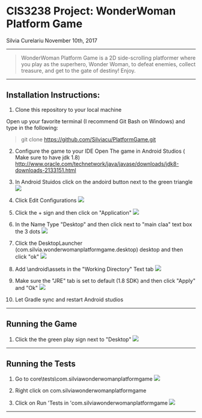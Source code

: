# CIS3238 Project: WonderWoman Platform Game
Silvia Curelariu
November 10th, 2017

---

> WonderWoman Platform Game is a 2D side-scrolling platformer where you play as the superhero, Wonder Woman, to defeat enemies, collect treasure, and get to the gate of destiny!
> Enjoy.

---

## Installation Instructions:

1. Clone this repository to your local machine

Open up your favorite terminal (I recommend Git Bash on Windows) and type in the following:

> git clone https://github.com/Silviacu/PlatformGame.git

2. Configure the game to your IDE
    Open The game in Android Studios ( Make sure to have jdk 1.8)
        http://www.oracle.com/technetwork/java/javase/downloads/jdk8-downloads-2133151.html

3. In Android Stuidos click on the andoird button next to the green triangle
      ![](https://i.imgur.com/hY7tRJY.png)

3. Click Edit Configurations 
      ![](https://imgur.com/vn1IUEN.png)
      
4. Click the + sign and then click on "Application"
    ![](https://imgur.com/7EQ65bs.png)
    
5. In the Name Type "Desktop" and then click next to "main claa" text box the 3 dots
  ![](https://imgur.com/0eOVsN3.png)
  
6. Click the DesktopLauncher (com.silvia.wonderwomanplatformgame.desktop) desktop and then click "ok"
  ![](https://imgur.com/H53KHxS.png)
  
7. Add \android\assets in the "Working Directory" Text tab
    ![](https://imgur.com/jI7X7lk.png)

8. Make sure the "JRE" tab is set to default (1.8 SDK) and then click "Apply" and "Ok"
     ![](https://imgur.com/hY7tRJY.png)

9. Let Gradle sync and restart Android studios 

---

## Running the Game

1. Click the the green play sign next to "Desktop"
     ![](https://imgur.com/ArrV6Tk.png)
     
---    

## Running the Tests
 
 1. Go to core\tests\com.silviawonderwomanplatformgame
    ![](https://imgur.com/Gzirn56.png)
 
 2. Right click on com.silviawonderwomanplatformgame
 
 3. Click on Run 'Tests in 'com.silviawonderwomanplatformgame
     ![](https://imgur.com/lZJOddQ.png)
 ---
 


